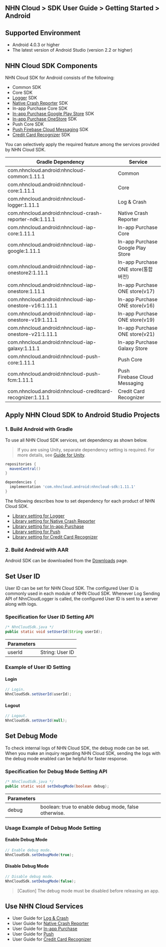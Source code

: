 ## NHN Cloud > SDK User Guide > Getting Started > Android

## Supported Environment

* Android 4.0.3 or higher
* The latest version of Android Studio (version 2.2 or higher)

## NHN Cloud SDK Components

NHN Cloud SDK for Android consists of the following:

* Common SDK
* Core SDK
* [Logger](./log-collector-android) SDK
* [Native Crash Reporter](./log-collector-ndk) SDK
* In-app Purchase Core SDK
* [In-app Purchase Google Play Store](./iap-android) SDK
* [In-app Purchase OneStore](./iap-android) SDK
* Push Core SDK
* [Push Firebase Cloud Messaging](./push-android) SDK
* [Credit Card Recognizer](./creditcard-recognizer-android) SDK

You can selectively apply the required feature among the services provided by NHN Cloud SDK.

| Gradle Dependency                           | Service           |
| ------------------------------------------- | ----------------- |
| com.nhncloud.android:nhncloud-common:1.11.1       | Common      |
| com.nhncloud.android:nhncloud-core:1.11.1         | Core        |
| com.nhncloud.android:nhncloud-logger:1.11.1       | Log & Crash |
| com.nhncloud.android:nhncloud-crash-reporter-ndk:1.11.1       | Native Crash Reporter |
| com.nhncloud.android:nhncloud-iap-core:1.11.1     | In-app Purchase Core |
| com.nhncloud.android:nhncloud-iap-google:1.11.1   | In-app Purchase <br>Google Play Store |
| com.nhncloud.android:nhncloud-iap-onestore2:1.11.1 | In-app Purchase <br>ONE store(통합 버전) |
| com.nhncloud.android:nhncloud-iap-onestore:1.11.1 | In-app Purchase <br>ONE store(v17) |
| com.nhncloud.android:nhncloud-iap-onestore-v16:1.11.1 | In-app Purchase <br>ONE store(v16) |
| com.nhncloud.android:nhncloud-iap-onestore-v19:1.11.1 | In-app Purchase <br>ONE store(v19) |
| com.nhncloud.android:nhncloud-iap-onestore-v21:1.11.1 | In-app Purchase <br>ONE store(v21) |
| com.nhncloud.android:nhncloud-iap-galaxy:1.11.1 | In-app Purchase <br>Galaxy Store |
| com.nhncloud.android:nhncloud-push-core:1.11.1    | Push Core   |
| com.nhncloud.android:nhncloud-push-fcm:1.11.1    | Push <br>Firebase Cloud Messaging |
| com.nhncloud.android:nhncloud-creditcard-recognizer:1.11.1    | Credit Card Recognizer |

## Apply NHN Cloud SDK to Android Studio Projects

### 1. Build Android with Gradle

To use all NHN Cloud SDK services, set dependency as shown below.

> If you are using Unity, separate dependency setting is required.
> For more details, see [Guide for Unity](./getting-started-unity/#android).

```groovy
repositories {
  mavenCentral()
}

dependencies {
  implementation 'com.nhncloud.android:nhncloud-sdk:1.11.1'
}
```

The following describes how to set dependency for each product of NHN Cloud SDK.

- [Library setting for Logger](./log-collector-android/#_1)
- [Library setting for Native Crash Reporter](./log-collector-ndk/#_1)
- [Library setting for In-app Purchase](./iap-android/#_2)
- [Library setting for Push](./push-android/#_2)
- [Library setting for Credit Card Recognizer](./creditcard-recognizer-android/#_1)

### 2. Build Android with AAR

Android SDK can be downloaded from the [Downloads](../../../Download/#toast-sdk) page.

## Set User ID

User ID can be set for NHN Cloud SDK.
The configured User ID is commonly used in each module of NHN Cloud SDK.
Whenever Log Sending API of NhnCloudLogger is called, the configured User ID is sent to a server along with logs.

### Specification for User ID Setting API

```java
/* NhnCloudSdk.java */
public static void setUserId(String userId);
```

| Parameters | |
| -- | -- |
| userId | String: User ID|

### Example of User ID Setting

#### Login

```java
// Login.
NhnCloudSdk.setUserId(userId);
```

#### Logout

```java
// Logout.
NhnCloudSdk.setUserId(null);
```

## Set Debug Mode

To check internal logs of NHN Cloud SDK, the debug mode can be set.
When you make an inquiry regarding NHN Cloud SDK, sending the logs with the debug mode enabled can be helpful for faster response.

### Specification for Debug Mode Setting API

```java
/* NhnCloudSdk.java */
public static void setDebugMode(boolean debug);
```

| Parameters | |
| -- | -- |
| debug | boolean: true to enable debug mode, false otherwise.|

### Usage Example of Debug Mode Setting

#### Enable Debug Mode

```java
// Enable debug mode.
NhnCloudSdk.setDebugMode(true);
```

#### Disable Debug Mode

```java
// Disable debug mode.
NhnCloudSdk.setDebugMode(false);
```

> [Caution] The debug mode must be disabled before releasing an app.

## Use NHN Cloud Services

* User Guide for [Log & Crash](./log-collector-android)
* User Guide for [Native Crash Reporter](./log-collector-ndk)
* User Guide for [In-app Purchase](./iap-android)
* User Guide for [Push](./push-android)
* User Guide for [Credit Card Recognizer](./creditcard-recognizer-android)
